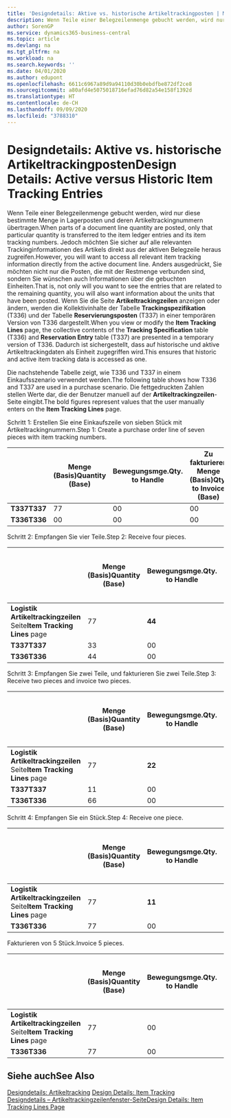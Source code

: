 ```yaml
---
title: 'Designdetails: Aktive vs. historische Artikeltrackingposten | Microsoft Docs'
description: Wenn Teile einer Belegzeilenmenge gebucht werden, wird nur diese bestimmte Menge in Lagerposten und deren Artikeltrackingnummern übertragen. Jedoch möchten Sie sicher auf alle relevanten Trackinginformationen des Artikels direkt aus der aktiven Belegzeile heraus zugreifen. Anders ausgedrückt, Sie möchten nicht nur die Posten, die mit der Restmenge verbunden sind, sondern Sie wünschen auch Informationen über die gebuchten Einheiten. Wenn Sie die Seite **Artikeltrackingzeilen** anzeigen oder ändern, werden die Kollektivinhalte der Tabelle **Trackingspezifikation** (T336) und der Tabelle **Reservierungsposten** (T337) in einer temporären Version von T336 dargestellt. Dadurch ist sichergestellt, dass auf historische und aktive Artikeltrackingdaten als Einheit zugegriffen wird.
author: SorenGP
ms.service: dynamics365-business-central
ms.topic: article
ms.devlang: na
ms.tgt_pltfrm: na
ms.workload: na
ms.search.keywords: ''
ms.date: 04/01/2020
ms.author: edupont
ms.openlocfilehash: 6611c6967a89d9a94110d30b0ebdfbe872df2ce8
ms.sourcegitcommit: a80afd4e5075018716efad76d82a54e158f1392d
ms.translationtype: HT
ms.contentlocale: de-CH
ms.lasthandoff: 09/09/2020
ms.locfileid: "3788310"
---
```

# <a name="design-details-active-versus-historic-item-tracking-entries"></a><span data-ttu-id="a7324-107">Designdetails: Aktive vs. historische Artikeltrackingposten</span><span class="sxs-lookup"><span data-stu-id="a7324-107">Design Details: Active versus Historic Item Tracking Entries</span></span>
<span data-ttu-id="a7324-108">Wenn Teile einer Belegzeilenmenge gebucht werden, wird nur diese bestimmte Menge in Lagerposten und deren Artikeltrackingnummern übertragen.</span><span class="sxs-lookup"><span data-stu-id="a7324-108">When parts of a document line quantity are posted, only that particular quantity is transferred to the item ledger entries and its item tracking numbers.</span></span> <span data-ttu-id="a7324-109">Jedoch möchten Sie sicher auf alle relevanten Trackinginformationen des Artikels direkt aus der aktiven Belegzeile heraus zugreifen.</span><span class="sxs-lookup"><span data-stu-id="a7324-109">However, you will want to access all relevant item tracking information directly from the active document line.</span></span> <span data-ttu-id="a7324-110">Anders ausgedrückt, Sie möchten nicht nur die Posten, die mit der Restmenge verbunden sind, sondern Sie wünschen auch Informationen über die gebuchten Einheiten.</span><span class="sxs-lookup"><span data-stu-id="a7324-110">That is, not only will you want to see the entries that are related to the remaining quantity, you will also want information about the units that have been posted.</span></span> <span data-ttu-id="a7324-111">Wenn Sie die Seite **Artikeltrackingzeilen** anzeigen oder ändern, werden die Kollektivinhalte der Tabelle **Trackingspezifikation** (T336) und der Tabelle **Reservierungsposten** (T337) in einer temporären Version von T336 dargestellt.</span><span class="sxs-lookup"><span data-stu-id="a7324-111">When you view or modify the **Item Tracking Lines** page, the collective contents of the **Tracking Specification** table (T336) and **Reservation Entry** table (T337) are presented in a temporary version of T336.</span></span> <span data-ttu-id="a7324-112">Dadurch ist sichergestellt, dass auf historische und aktive Artikeltrackingdaten als Einheit zugegriffen wird.</span><span class="sxs-lookup"><span data-stu-id="a7324-112">This ensures that historic and active item tracking data is accessed as one.</span></span>  

 <span data-ttu-id="a7324-113">Die nachstehende Tabelle zeigt, wie T336 und T337 in einem Einkaufsszenario verwendet werden.</span><span class="sxs-lookup"><span data-stu-id="a7324-113">The following table shows how T336 and T337 are used in a purchase scenario.</span></span> <span data-ttu-id="a7324-114">Die fettgedruckten Zahlen stellen Werte dar, die der Benutzer manuell auf der **Artikeltrackingzeilen**-Seite eingibt.</span><span class="sxs-lookup"><span data-stu-id="a7324-114">The bold figures represent values that the user manually enters on the **Item Tracking Lines** page.</span></span>  

 <span data-ttu-id="a7324-115">Schritt 1: Erstellen Sie eine Einkaufszeile von sieben Stück mit Artikeltrackingnummern.</span><span class="sxs-lookup"><span data-stu-id="a7324-115">Step 1: Create a purchase order line of seven pieces with item tracking numbers.</span></span>  

||<span data-ttu-id="a7324-116">**Menge (Basis)**</span><span class="sxs-lookup"><span data-stu-id="a7324-116">**Quantity (Base)**</span></span>|<span data-ttu-id="a7324-117">**Bewegungsmge.**</span><span class="sxs-lookup"><span data-stu-id="a7324-117">**Qty. to Handle**</span></span>|<span data-ttu-id="a7324-118">**Zu fakturieren Menge (Basis)**</span><span class="sxs-lookup"><span data-stu-id="a7324-118">**Qty. to Invoice (Base)**</span></span>|<span data-ttu-id="a7324-119">**Geb. Bewegungsmenge (Basis)**</span><span class="sxs-lookup"><span data-stu-id="a7324-119">**Quantity Handled (Base)**</span></span>|<span data-ttu-id="a7324-120">**Fakturierte Menge (Basis)**</span><span class="sxs-lookup"><span data-stu-id="a7324-120">**Quantity Invoiced (Base)**</span></span>|  
|-|----------------------------------------------|--------------------------------------------|------------------------------------------------------|-------------------------------------------------------|--------------------------------------------------------|  
|<span data-ttu-id="a7324-121">**T337**</span><span class="sxs-lookup"><span data-stu-id="a7324-121">**T337**</span></span>|<span data-ttu-id="a7324-122">7</span><span class="sxs-lookup"><span data-stu-id="a7324-122">7</span></span>|<span data-ttu-id="a7324-123">0</span><span class="sxs-lookup"><span data-stu-id="a7324-123">0</span></span>|<span data-ttu-id="a7324-124">0</span><span class="sxs-lookup"><span data-stu-id="a7324-124">0</span></span>|<span data-ttu-id="a7324-125">0</span><span class="sxs-lookup"><span data-stu-id="a7324-125">0</span></span>|<span data-ttu-id="a7324-126">0</span><span class="sxs-lookup"><span data-stu-id="a7324-126">0</span></span>|  
|<span data-ttu-id="a7324-127">**T336**</span><span class="sxs-lookup"><span data-stu-id="a7324-127">**T336**</span></span>|<span data-ttu-id="a7324-128">0</span><span class="sxs-lookup"><span data-stu-id="a7324-128">0</span></span>|<span data-ttu-id="a7324-129">0</span><span class="sxs-lookup"><span data-stu-id="a7324-129">0</span></span>|<span data-ttu-id="a7324-130">0</span><span class="sxs-lookup"><span data-stu-id="a7324-130">0</span></span>|<span data-ttu-id="a7324-131">0</span><span class="sxs-lookup"><span data-stu-id="a7324-131">0</span></span>|<span data-ttu-id="a7324-132">0</span><span class="sxs-lookup"><span data-stu-id="a7324-132">0</span></span>|  

 <span data-ttu-id="a7324-133">Schritt 2: Empfangen Sie vier Teile.</span><span class="sxs-lookup"><span data-stu-id="a7324-133">Step 2: Receive four pieces.</span></span>  

||<span data-ttu-id="a7324-134">**Menge (Basis)**</span><span class="sxs-lookup"><span data-stu-id="a7324-134">**Quantity (Base)**</span></span>|<span data-ttu-id="a7324-135">**Bewegungsmge.**</span><span class="sxs-lookup"><span data-stu-id="a7324-135">**Qty. to Handle**</span></span>|<span data-ttu-id="a7324-136">**Zu fakturieren Menge (Basis)**</span><span class="sxs-lookup"><span data-stu-id="a7324-136">**Qty. to Invoice (Base)**</span></span>|<span data-ttu-id="a7324-137">**Geb. Bewegungsmenge (Basis)**</span><span class="sxs-lookup"><span data-stu-id="a7324-137">**Quantity Handled (Base)**</span></span>|<span data-ttu-id="a7324-138">**Fakturierte Menge (Basis)**</span><span class="sxs-lookup"><span data-stu-id="a7324-138">**Quantity Invoiced (Base)**</span></span>|  
|-|----------------------------------------------|--------------------------------------------|------------------------------------------------------|-------------------------------------------------------|--------------------------------------------------------|  
|<span data-ttu-id="a7324-139">**Logistik Artikeltrackingzeilen** Seite</span><span class="sxs-lookup"><span data-stu-id="a7324-139">**Item Tracking Lines** page</span></span>|<span data-ttu-id="a7324-140">7</span><span class="sxs-lookup"><span data-stu-id="a7324-140">7</span></span>|<span data-ttu-id="a7324-141">**4**</span><span class="sxs-lookup"><span data-stu-id="a7324-141">**4**</span></span>|<span data-ttu-id="a7324-142">**0**</span><span class="sxs-lookup"><span data-stu-id="a7324-142">**0**</span></span>|<span data-ttu-id="a7324-143">0</span><span class="sxs-lookup"><span data-stu-id="a7324-143">0</span></span>|<span data-ttu-id="a7324-144">0</span><span class="sxs-lookup"><span data-stu-id="a7324-144">0</span></span>|  
|<span data-ttu-id="a7324-145">**T337**</span><span class="sxs-lookup"><span data-stu-id="a7324-145">**T337**</span></span>|<span data-ttu-id="a7324-146">3</span><span class="sxs-lookup"><span data-stu-id="a7324-146">3</span></span>|<span data-ttu-id="a7324-147">0</span><span class="sxs-lookup"><span data-stu-id="a7324-147">0</span></span>|<span data-ttu-id="a7324-148">0</span><span class="sxs-lookup"><span data-stu-id="a7324-148">0</span></span>|<span data-ttu-id="a7324-149">0</span><span class="sxs-lookup"><span data-stu-id="a7324-149">0</span></span>|<span data-ttu-id="a7324-150">0</span><span class="sxs-lookup"><span data-stu-id="a7324-150">0</span></span>|  
|<span data-ttu-id="a7324-151">**T336**</span><span class="sxs-lookup"><span data-stu-id="a7324-151">**T336**</span></span>|<span data-ttu-id="a7324-152">4</span><span class="sxs-lookup"><span data-stu-id="a7324-152">4</span></span>|<span data-ttu-id="a7324-153">0</span><span class="sxs-lookup"><span data-stu-id="a7324-153">0</span></span>|<span data-ttu-id="a7324-154">0</span><span class="sxs-lookup"><span data-stu-id="a7324-154">0</span></span>|<span data-ttu-id="a7324-155">4</span><span class="sxs-lookup"><span data-stu-id="a7324-155">4</span></span>|<span data-ttu-id="a7324-156">0</span><span class="sxs-lookup"><span data-stu-id="a7324-156">0</span></span>|  

 <span data-ttu-id="a7324-157">Schritt 3: Empfangen Sie zwei Teile, und fakturieren Sie zwei Teile.</span><span class="sxs-lookup"><span data-stu-id="a7324-157">Step 3: Receive two pieces and invoice two pieces.</span></span>  

||<span data-ttu-id="a7324-158">**Menge (Basis)**</span><span class="sxs-lookup"><span data-stu-id="a7324-158">**Quantity (Base)**</span></span>|<span data-ttu-id="a7324-159">**Bewegungsmge.**</span><span class="sxs-lookup"><span data-stu-id="a7324-159">**Qty. to Handle**</span></span>|<span data-ttu-id="a7324-160">**Zu fakturieren Menge (Basis)**</span><span class="sxs-lookup"><span data-stu-id="a7324-160">**Qty. to Invoice (Base)**</span></span>|<span data-ttu-id="a7324-161">**Geb. Bewegungsmenge (Basis)**</span><span class="sxs-lookup"><span data-stu-id="a7324-161">**Quantity Handled (Base)**</span></span>|<span data-ttu-id="a7324-162">**Fakturierte Menge (Basis)**</span><span class="sxs-lookup"><span data-stu-id="a7324-162">**Quantity Invoiced (Base)**</span></span>|  
|-|----------------------------------------------|--------------------------------------------|------------------------------------------------------|-------------------------------------------------------|--------------------------------------------------------|  
|<span data-ttu-id="a7324-163">**Logistik Artikeltrackingzeilen** Seite</span><span class="sxs-lookup"><span data-stu-id="a7324-163">**Item Tracking Lines** page</span></span>|<span data-ttu-id="a7324-164">7</span><span class="sxs-lookup"><span data-stu-id="a7324-164">7</span></span>|<span data-ttu-id="a7324-165">**2**</span><span class="sxs-lookup"><span data-stu-id="a7324-165">**2**</span></span>|<span data-ttu-id="a7324-166">**2**</span><span class="sxs-lookup"><span data-stu-id="a7324-166">**2**</span></span>|<span data-ttu-id="a7324-167">4</span><span class="sxs-lookup"><span data-stu-id="a7324-167">4</span></span>|<span data-ttu-id="a7324-168">0</span><span class="sxs-lookup"><span data-stu-id="a7324-168">0</span></span>|  
|<span data-ttu-id="a7324-169">**T337**</span><span class="sxs-lookup"><span data-stu-id="a7324-169">**T337**</span></span>|<span data-ttu-id="a7324-170">1</span><span class="sxs-lookup"><span data-stu-id="a7324-170">1</span></span>|<span data-ttu-id="a7324-171">0</span><span class="sxs-lookup"><span data-stu-id="a7324-171">0</span></span>|<span data-ttu-id="a7324-172">0</span><span class="sxs-lookup"><span data-stu-id="a7324-172">0</span></span>|<span data-ttu-id="a7324-173">0</span><span class="sxs-lookup"><span data-stu-id="a7324-173">0</span></span>|<span data-ttu-id="a7324-174">0</span><span class="sxs-lookup"><span data-stu-id="a7324-174">0</span></span>|  
|<span data-ttu-id="a7324-175">**T336**</span><span class="sxs-lookup"><span data-stu-id="a7324-175">**T336**</span></span>|<span data-ttu-id="a7324-176">6</span><span class="sxs-lookup"><span data-stu-id="a7324-176">6</span></span>|<span data-ttu-id="a7324-177">0</span><span class="sxs-lookup"><span data-stu-id="a7324-177">0</span></span>|<span data-ttu-id="a7324-178">0</span><span class="sxs-lookup"><span data-stu-id="a7324-178">0</span></span>|<span data-ttu-id="a7324-179">6</span><span class="sxs-lookup"><span data-stu-id="a7324-179">6</span></span>|<span data-ttu-id="a7324-180">2</span><span class="sxs-lookup"><span data-stu-id="a7324-180">2</span></span>|  

 <span data-ttu-id="a7324-181">Schritt 4: Empfangen Sie ein Stück.</span><span class="sxs-lookup"><span data-stu-id="a7324-181">Step 4: Receive one piece.</span></span>  

||<span data-ttu-id="a7324-182">**Menge (Basis)**</span><span class="sxs-lookup"><span data-stu-id="a7324-182">**Quantity (Base)**</span></span>|<span data-ttu-id="a7324-183">**Bewegungsmge.**</span><span class="sxs-lookup"><span data-stu-id="a7324-183">**Qty. to Handle**</span></span>|<span data-ttu-id="a7324-184">**Zu fakturieren Menge (Basis)**</span><span class="sxs-lookup"><span data-stu-id="a7324-184">**Qty. to Invoice (Base)**</span></span>|<span data-ttu-id="a7324-185">**Geb. Bewegungsmenge (Basis)**</span><span class="sxs-lookup"><span data-stu-id="a7324-185">**Quantity Handled (Base)**</span></span>|<span data-ttu-id="a7324-186">**Fakturierte Menge (Basis)**</span><span class="sxs-lookup"><span data-stu-id="a7324-186">**Quantity Invoiced (Base)**</span></span>|  
|-|----------------------------------------------|--------------------------------------------|------------------------------------------------------|-------------------------------------------------------|--------------------------------------------------------|  
|<span data-ttu-id="a7324-187">**Logistik Artikeltrackingzeilen** Seite</span><span class="sxs-lookup"><span data-stu-id="a7324-187">**Item Tracking Lines** page</span></span>|<span data-ttu-id="a7324-188">7</span><span class="sxs-lookup"><span data-stu-id="a7324-188">7</span></span>|<span data-ttu-id="a7324-189">**1**</span><span class="sxs-lookup"><span data-stu-id="a7324-189">**1**</span></span>|<span data-ttu-id="a7324-190">**0**</span><span class="sxs-lookup"><span data-stu-id="a7324-190">**0**</span></span>|<span data-ttu-id="a7324-191">6</span><span class="sxs-lookup"><span data-stu-id="a7324-191">6</span></span>|<span data-ttu-id="a7324-192">2</span><span class="sxs-lookup"><span data-stu-id="a7324-192">2</span></span>|  
|<span data-ttu-id="a7324-193">**T336**</span><span class="sxs-lookup"><span data-stu-id="a7324-193">**T336**</span></span>|<span data-ttu-id="a7324-194">7</span><span class="sxs-lookup"><span data-stu-id="a7324-194">7</span></span>|<span data-ttu-id="a7324-195">0</span><span class="sxs-lookup"><span data-stu-id="a7324-195">0</span></span>|<span data-ttu-id="a7324-196">0</span><span class="sxs-lookup"><span data-stu-id="a7324-196">0</span></span>|<span data-ttu-id="a7324-197">7</span><span class="sxs-lookup"><span data-stu-id="a7324-197">7</span></span>|<span data-ttu-id="a7324-198">2</span><span class="sxs-lookup"><span data-stu-id="a7324-198">2</span></span>|  

 <span data-ttu-id="a7324-199">Fakturieren von 5 Stück.</span><span class="sxs-lookup"><span data-stu-id="a7324-199">Invoice 5 pieces.</span></span>  

||<span data-ttu-id="a7324-200">**Menge (Basis)**</span><span class="sxs-lookup"><span data-stu-id="a7324-200">**Quantity (Base)**</span></span>|<span data-ttu-id="a7324-201">**Bewegungsmge.**</span><span class="sxs-lookup"><span data-stu-id="a7324-201">**Qty. to Handle**</span></span>|<span data-ttu-id="a7324-202">**Zu fakturieren Menge (Basis)**</span><span class="sxs-lookup"><span data-stu-id="a7324-202">**Qty. to Invoice (Base)**</span></span>|<span data-ttu-id="a7324-203">**Geb. Bewegungsmenge (Basis)**</span><span class="sxs-lookup"><span data-stu-id="a7324-203">**Quantity Handled (Base)**</span></span>|<span data-ttu-id="a7324-204">**Fakturierte Menge (Basis)**</span><span class="sxs-lookup"><span data-stu-id="a7324-204">**Quantity Invoiced (Base)**</span></span>|  
|-|----------------------------------------------|--------------------------------------------|------------------------------------------------------|-------------------------------------------------------|--------------------------------------------------------|  
|<span data-ttu-id="a7324-205">**Logistik Artikeltrackingzeilen** Seite</span><span class="sxs-lookup"><span data-stu-id="a7324-205">**Item Tracking Lines** page</span></span>|<span data-ttu-id="a7324-206">7</span><span class="sxs-lookup"><span data-stu-id="a7324-206">7</span></span>|<span data-ttu-id="a7324-207">0</span><span class="sxs-lookup"><span data-stu-id="a7324-207">0</span></span>|<span data-ttu-id="a7324-208">**5**</span><span class="sxs-lookup"><span data-stu-id="a7324-208">**5**</span></span>|<span data-ttu-id="a7324-209">7</span><span class="sxs-lookup"><span data-stu-id="a7324-209">7</span></span>|<span data-ttu-id="a7324-210">2</span><span class="sxs-lookup"><span data-stu-id="a7324-210">2</span></span>|  
|<span data-ttu-id="a7324-211">**T336**</span><span class="sxs-lookup"><span data-stu-id="a7324-211">**T336**</span></span>|<span data-ttu-id="a7324-212">7</span><span class="sxs-lookup"><span data-stu-id="a7324-212">7</span></span>|<span data-ttu-id="a7324-213">0</span><span class="sxs-lookup"><span data-stu-id="a7324-213">0</span></span>|<span data-ttu-id="a7324-214">0</span><span class="sxs-lookup"><span data-stu-id="a7324-214">0</span></span>|<span data-ttu-id="a7324-215">7</span><span class="sxs-lookup"><span data-stu-id="a7324-215">7</span></span>|<span data-ttu-id="a7324-216">7</span><span class="sxs-lookup"><span data-stu-id="a7324-216">7</span></span>|  

## <a name="see-also"></a><span data-ttu-id="a7324-217">Siehe auch</span><span class="sxs-lookup"><span data-stu-id="a7324-217">See Also</span></span>  
 <span data-ttu-id="a7324-218">[Designdetails: Artikeltracking](design-details-item-tracking.md) </span><span class="sxs-lookup"><span data-stu-id="a7324-218">[Design Details: Item Tracking](design-details-item-tracking.md) </span></span>  
 [<span data-ttu-id="a7324-219">Designdetails – Artikeltrackingzeilenfenster-Seite</span><span class="sxs-lookup"><span data-stu-id="a7324-219">Design Details: Item Tracking Lines Page</span></span>](design-details-item-tracking-lines-window.md)
